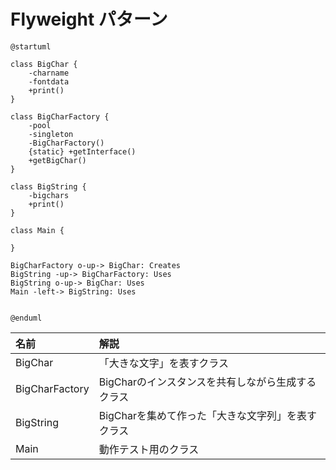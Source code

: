 # Flyweight パターン


```uml
@startuml

class BigChar {
    -charname
    -fontdata
    +print()
}

class BigCharFactory {
    -pool
    -singleton
    -BigCharFactory()
    {static} +getInterface()
    +getBigChar()
}

class BigString {
    -bigchars
    +print()
}

class Main {
    
}

BigCharFactory o-up-> BigChar: Creates
BigString -up-> BigCharFactory: Uses
BigString o-up-> BigChar: Uses
Main -left-> BigString: Uses


@enduml
```


| 名前 | 解説 |
|:----|:----|
| BigChar | 「大きな文字」を表すクラス |
| BigCharFactory | BigCharのインスタンスを共有しながら生成するクラス |
| BigString | BigCharを集めて作った「大きな文字列」を表すクラス |
| Main | 動作テスト用のクラス |
